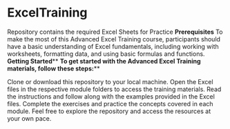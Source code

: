 # ExcelTraining
Repository contains the required Excel Sheets for Practice
**Prerequisites**
To make the most of this Advanced Excel Training course, participants should have a basic understanding of Excel fundamentals, including working with worksheets, formatting data, and using basic formulas and functions.
**Getting Started****
**To get started with the Advanced Excel Training materials, follow these steps:****

Clone or download this repository to your local machine.
Open the Excel files in the respective module folders to access the training materials.
Read the instructions and follow along with the examples provided in the Excel files.
Complete the exercises and practice the concepts covered in each module.
Feel free to explore the repository and access the resources at your own pace.
